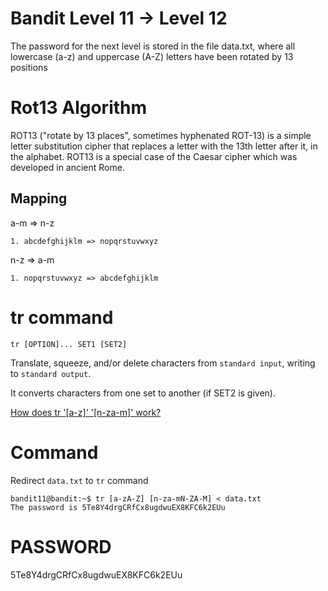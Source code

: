 # Bandit Level 11 -> Level 12

The password for the next level is stored in the file data.txt, where all lowercase (a-z) and uppercase (A-Z) letters have been rotated by 13 positions

# Rot13 Algorithm

ROT13 ("rotate by 13 places", sometimes hyphenated ROT-13) is a simple letter substitution cipher that replaces a letter with the 13th letter after it, in the alphabet. ROT13 is a special case of the Caesar cipher which was developed in ancient Rome.

## Mapping

a-m => n-z

    1. abcdefghijklm => nopqrstuvwxyz

n-z => a-m

    1. nopqrstuvwxyz => abcdefghijklm

# tr command

```console
tr [OPTION]... SET1 [SET2]
```

Translate, squeeze, and/or delete characters from `standard input`, writing to `standard output`.

It converts characters from one set to another (if SET2 is given).

[How does tr '[a-z]' '[n-za-m]' work?](https://unix.stackexchange.com/a/19774)

# Command

Redirect `data.txt` to `tr` command

```console
bandit11@bandit:~$ tr [a-zA-Z] [n-za-mN-ZA-M] < data.txt
The password is 5Te8Y4drgCRfCx8ugdwuEX8KFC6k2EUu
```

# PASSWORD

5Te8Y4drgCRfCx8ugdwuEX8KFC6k2EUu
